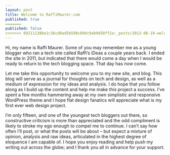 ```yaml
---
layout: post
title: Welcome to RaffiMaurer.com
published: true
=======
published: false
>>>>>>> 892111386e1c36cd8ad5b598c89dc9ab9d58ff2a:_posts/2013-08-19-welcometoraffimaurer.com.md
---
```


Hi, my name is Raffi Maurer. Some of you may remember me as a young blogger who ran a tech site called Raffi’s iDeas a couple years back. I ended the site in 2011, but indicated that there would come a day when I would be ready to return to the tech blogging space. That day has now come.

Let me take this opportunity to welcome you to my new site, and blog. This blog will serve as a journal for thoughts on tech and design, as well as a medium of expression for my ideas and analysis. I do hope that you follow along as I build up the content and help me make this project a success. I’ve spent a few months hammering away at my own simplistic and responsive WordPress theme and I hope flat design fanatics will appreciate what is my first ever web design project.

I’m only fifteen, and one of the youngest tech bloggers out there, so constructive criticism is more than appreciated and the odd compliment is likely to stroke my ego enough to compel me to continue. I can’t say how often I’ll post, or what the posts will be about – but expect a mixture of opinion, analysis and raw ideas, articulated in the highest degree of eloquence I am capable of. I hope you enjoy reading and help push my writing out across the globe; and I thank you all in advance for your support.
